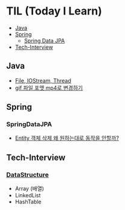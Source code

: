 # TIL (Today I Learn)
* [Java](#Java)
* [Spring](#Spring)
  * [Spring Data JPA](#SpringDataJPA)
* [Tech-Interview](#Tech-Interview)

## Java
* [File, IOStream, Thread](Java/File_IOStream_Thread.md)
* [gif 파일 포맷 mp4로 변경하기](Java/gif_convert_to_mp4.md)

## Spring

### SpringDataJPA
* [Entity 객체 삭제 왜 원하는대로 동작을 안할까?](Spring/SpringDataJPA/Why_cannot_i_remove_entity.md)

## Tech-Interview
### [DataStructure](DataStructure/DataStructure.md)
* Array (배열)
* LinkedList
* HashTable

